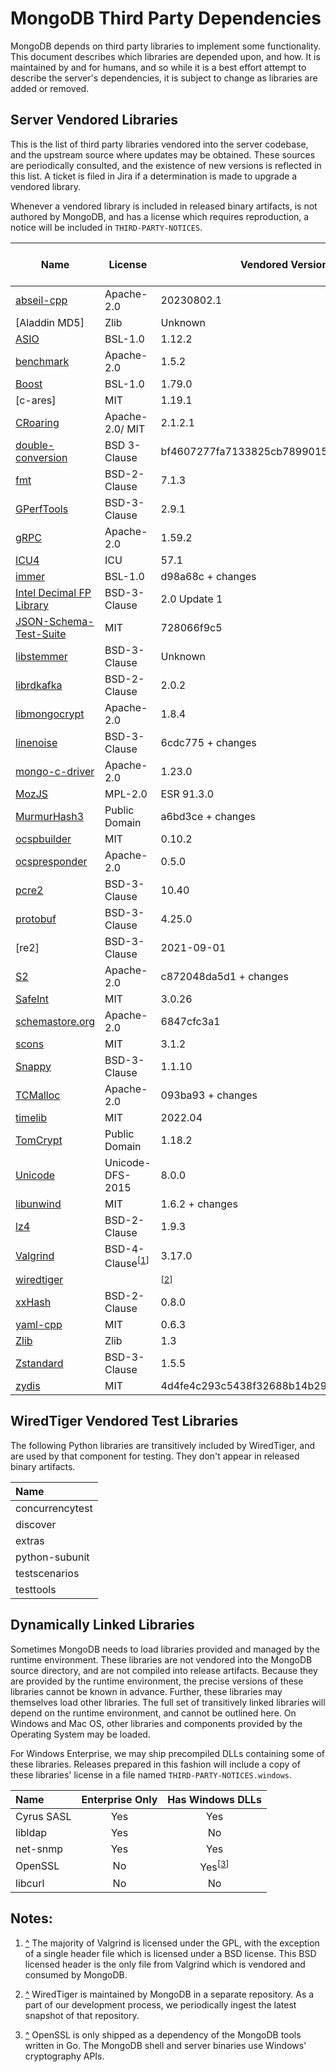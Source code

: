 # MongoDB Third Party Dependencies

MongoDB depends on third party libraries to implement some
functionality. This document describes which libraries are depended
upon, and how. It is maintained by and for humans, and so while it is a
best effort attempt to describe the server's dependencies, it is subject
to change as libraries are added or removed.

## Server Vendored Libraries

This is the list of third party libraries vendored into the server
codebase, and the upstream source where updates may be obtained. These
sources are periodically consulted, and the existence of new versions is
reflected in this list. A ticket is filed in Jira if a determination is
made to upgrade a vendored library.

Whenever a vendored library is included in released binary artifacts, is
not authored by MongoDB, and has a license which requires reproduction,
a notice will be included in
`THIRD-PARTY-NOTICES`.

| Name                       | License                                                        | Vendored Version                                   | Emits persisted data | Distributed in Release Binaries |
| -------------------------- | -------------------------------------------------------------- | -------------------------------------------------- | :------------------: | :-----------------------------: |
| [abseil-cpp]               | Apache-2.0                                                     | 20230802.1                                         |                      |                ✗                |
| [Aladdin MD5]              | Zlib                                                           | Unknown                                            |          ✗           |                ✗                |
| [ASIO]                     | BSL-1.0                                                        | 1.12.2                                             |                      |                ✗                |
| [benchmark]                | Apache-2.0                                                     | 1.5.2                                              |                      |                                 |
| [Boost]                    | BSL-1.0                                                        | 1.79.0                                             |                      |                ✗                |
| [c-ares]                   | MIT                                                            | 1.19.1                                             |                      |                ✗                |
| [CRoaring]                 | Apache-2.0/ MIT                                                | 2.1.2.1                                            |                      |                ✗                |
| [double-conversion]        | BSD 3-Clause                                                   | bf4607277fa7133825cb7899015374917cd06b8f           |                      |                ✗                |
| [fmt]                      | BSD-2-Clause                                                   | 7.1.3                                              |                      |                ✗                |
| [GPerfTools]               | BSD-3-Clause                                                   | 2.9.1                                              |                      |                ✗                |
| [gRPC]                     | Apache-2.0                                                     | 1.59.2                                             |                      |                ✗                |
| [ICU4]                     | ICU                                                            | 57.1                                               |          ✗           |                ✗                |
| [immer]                    | BSL-1.0                                                        | d98a68c + changes                                  |                      |                ✗                |
| [Intel Decimal FP Library] | BSD-3-Clause                                                   | 2.0 Update 1                                       |                      |                ✗                |
| [JSON-Schema-Test-Suite]   | MIT                                                            | 728066f9c5                                         |                      |                                 |
| [libstemmer]               | BSD-3-Clause                                                   | Unknown                                            |          ✗           |                ✗                |
| [librdkafka]               | BSD-2-Clause                                                   | 2.0.2                                              |                      |                                 |
| [libmongocrypt]            | Apache-2.0                                                     | 1.8.4                                              |          ✗           |                ✗                |
| [linenoise]                | BSD-3-Clause                                                   | 6cdc775 + changes                                  |                      |                ✗                |
| [mongo-c-driver]           | Apache-2.0                                                     | 1.23.0                                             |          ✗           |                ✗                |
| [MozJS]                    | MPL-2.0                                                        | ESR 91.3.0                                         |                      |                ✗                |
| [MurmurHash3]              | Public Domain                                                  | a6bd3ce + changes                                  |          ✗           |                ✗                |
| [ocspbuilder]              | MIT                                                            | 0.10.2                                             |                      |                                 |
| [ocspresponder]            | Apache-2.0                                                     | 0.5.0                                              |                      |                                 |
| [pcre2]                    | BSD-3-Clause                                                   | 10.40                                              |                      |                ✗                |
| [protobuf]                 | BSD-3-Clause                                                   | 4.25.0                                             |                      |                ✗                |
| [re2]                      | BSD-3-Clause                                                   | 2021-09-01                                         |                      |                ✗                |
| [S2]                       | Apache-2.0                                                     | c872048da5d1 + changes                             |          ✗           |                ✗                |
| [SafeInt]                  | MIT                                                            | 3.0.26                                             |                      |                                 |
| [schemastore.org]          | Apache-2.0                                                     | 6847cfc3a1                                         |                      |                                 |
| [scons]                    | MIT                                                            | 3.1.2                                              |                      |                                 |
| [Snappy]                   | BSD-3-Clause                                                   | 1.1.10                                             |          ✗           |                ✗                |
| [TCMalloc]                 | Apache-2.0                                                     | 093ba93 + changes                                  |                      |                ✗                |
| [timelib]                  | MIT                                                            | 2022.04                                            |                      |                ✗                |
| [TomCrypt]                 | Public Domain                                                  | 1.18.2                                             |          ✗           |                ✗                |
| [Unicode]                  | Unicode-DFS-2015                                               | 8.0.0                                              |          ✗           |                ✗                |
| [libunwind]                | MIT                                                            | 1.6.2 + changes                                    |                      |                ✗                |
| [lz4]                      | BSD-2-Clause                                                   | 1.9.3                                              |                      |                ✗                |
| [Valgrind]                 | BSD-4-Clause<sup>\[<a href="#note_vg" id="ref_vg">1</a>]</sup> | 3.17.0                                             |                      |                ✗                |
| [wiredtiger]               |                                                                | <sup>\[<a href="#note_wt" id="ref_wt">2</a>]</sup> |          ✗           |                ✗                |
| [xxHash]                   | BSD-2-Clause                                                   | 0.8.0                                              |                      |                ✗                |
| [yaml-cpp]                 | MIT                                                            | 0.6.3                                              |                      |                ✗                |
| [Zlib]                     | Zlib                                                           | 1.3                                                |          ✗           |                ✗                |
| [Zstandard]                | BSD-3-Clause                                                   | 1.5.5                                              |          ✗           |                ✗                |
| [zydis]                    | MIT                                                            | 4d4fe4c293c5438f32688b14b29017ae3f48369e           |                      |                ✗                |

[abseil-cpp]: https://github.com/abseil/abseil-cpp
[ASIO]: https://github.com/chriskohlhoff/asio
[benchmark]: https://github.com/google/benchmark
[Boost]: http://www.boost.org/
[CRoaring]: https://github.com/RoaringBitmap/CRoaring
[double-conversion]: https://github.com/google/double-conversion "transitive dependency of MozJS"
[fmt]: http://fmtlib.net/
[GPerfTools]: https://github.com/gperftools/gperftools
[gRPC]: https://github.com/grpc/grpc
[ICU4]: http://site.icu-project.org/download/
[immer]: https://github.com/arximboldi/immer
[Intel Decimal FP Library]: https://software.intel.com/en-us/articles/intel-decimal-floating-point-math-library
[JSON-Schema-Test-Suite]: https://github.com/json-schema-org/JSON-Schema-Test-Suite
[libstemmer]: https://github.com/snowballstem/snowball
[librdkafka]: https://github.com/confluentinc/librdkafka
[libmongocrypt]: https://github.com/mongodb/libmongocrypt
[linenoise]: https://github.com/antirez/linenoise
[lz4]: https://github.com/lz4/lz4
[mongo-c-driver]: https://github.com/mongodb/mongo-c-driver
[MozJS]: https://www.mozilla.org/en-US/security/known-vulnerabilities/firefox-esr
[MurmurHash3]: https://github.com/aappleby/smhasher/blob/a6bd3ce/
[ocspbuilder]: https://github.com/wbond/ocspbuilder
[ocspresponder]: https://github.com/threema-ch/ocspresponder
[pcre2]: http://www.pcre.org/
[protobuf]: https://github.com/protocolbuffers/protobuf
[S2]: https://github.com/google/s2geometry
[SafeInt]: https://github.com/dcleblanc/SafeInt
[schemastore.org]: https://www.schemastore.org/json/
[scons]: https://github.com/SCons/scons
[Snappy]: https://github.com/google/snappy/releases
[TCMalloc]: https://github.com/google/tcmalloc
[timelib]: https://github.com/derickr/timelib
[TomCrypt]: https://github.com/libtom/libtomcrypt/releases
[Unicode]: http://www.unicode.org/versions/enumeratedversions.html
[libunwind]: http://www.nongnu.org/libunwind/
[Valgrind]: http://valgrind.org/downloads/current.html
[wiredtiger]: https://github.com/wiredtiger/wiredtiger
[xxHash]: https://github.com/Cyan4973/xxHash
[yaml-cpp]: https://github.com/jbeder/yaml-cpp/releases
[Zlib]: https://zlib.net/
[Zstandard]: https://github.com/facebook/zstd
[zydis]: https://github.com/zyantific/zydis

## WiredTiger Vendored Test Libraries

The following Python libraries are transitively included by WiredTiger,
and are used by that component for testing. They don't appear in
released binary artifacts.

| Name            |
| :-------------- |
| concurrencytest |
| discover        |
| extras          |
| python-subunit  |
| testscenarios   |
| testtools       |

## Dynamically Linked Libraries

Sometimes MongoDB needs to load libraries provided and managed by the
runtime environment. These libraries are not vendored into the MongoDB
source directory, and are not compiled into release artifacts. Because
they are provided by the runtime environment, the precise versions of
these libraries cannot be known in advance. Further, these libraries may
themselves load other libraries. The full set of transitively linked
libraries will depend on the runtime environment, and cannot be outlined
here. On Windows and Mac OS, other libraries and components provided by
the Operating System may be loaded.

For Windows Enterprise, we may ship precompiled DLLs containing some of
these libraries. Releases prepared in this fashion will include a copy
of these libraries' license in a file named
`THIRD-PARTY-NOTICES.windows`.

| Name       | Enterprise Only |                    Has Windows DLLs                     |
| :--------- | :-------------: | :-----------------------------------------------------: |
| Cyrus SASL |       Yes       |                           Yes                           |
| libldap    |       Yes       |                           No                            |
| net-snmp   |       Yes       |                           Yes                           |
| OpenSSL    |       No        | Yes<sup>\[<a href="#note_ssl" id="ref_ssl">3</a>]</sup> |
| libcurl    |       No        |                           No                            |

## Notes:

1. <a id="note_vg" href="#ref_vg">^</a>
   The majority of Valgrind is licensed under the GPL, with the exception of a single
   header file which is licensed under a BSD license. This BSD licensed header is the only
   file from Valgrind which is vendored and consumed by MongoDB.

2. <a id="note_wt" href="#ref_wt">^</a>
   WiredTiger is maintained by MongoDB in a separate repository. As a part of our
   development process, we periodically ingest the latest snapshot of that repository.

3. <a id="note_ssl" href="#ref_ssl">^</a>
   OpenSSL is only shipped as a dependency of the MongoDB tools written in Go. The MongoDB
   shell and server binaries use Windows' cryptography APIs.
